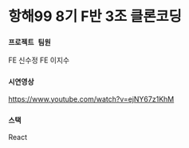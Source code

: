 # 항해99 8기 F반 3조 클론코딩

### `프로젝트 팀원`
FE 신수정
FE 이지수

### `시연영상`
https://www.youtube.com/watch?v=ejNY67z1KhM

### `스택`
React
